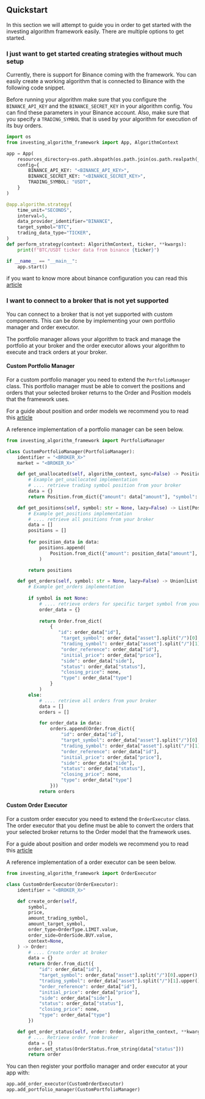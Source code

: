 ## Quickstart
In this section we will attempt to guide you in order to get started with the investing algorithm framework easily. 
There are multiple options to get started.

### I just want to get started creating strategies without much setup
Currently, there is support for Binance coming with the framework. 
You can easily create a working algorithm that is connected to Binance with the following code snippet.

Before running your algorithm make sure that you configure the `BINANCE_API_KEY` and the `BINANCE_SECRET_KEY` in your
algorithm config. You can find these parameters in your Binance account. Also, make sure that you 
specify a `TRADING_SYMBOL` that is used by your algorithm for execution of its buy orders.

```python
import os
from investing_algorithm_framework import App, AlgorithmContext

app = App(
    resources_directory=os.path.abspath(os.path.join(os.path.realpath(__file__), os.pardir)),
    config={
        BINANCE_API_KEY: "<BINANCE_API_KEY>",
        BINANCE_SECRET_KEY: "<BINANCE_SECRET_KEY>",
        TRADING_SYMBOL: "USDT",
    }
)

@app.algorithm.strategy(
    time_unit="SECONDS",
    interval=5,
    data_provider_identifier="BINANCE",
    target_symbol="BTC",
    trading_data_type="TICKER",
)
def perform_strategy(context: AlgorithmContext, ticker, **kwargs):
    print(f"BTC/USDT ticker data from binance {ticker}")

if __name__ == "__main__":
    app.start()
```

if you want to know more about binance configuration you can read this [article](https://investing-algorithm-framework.com/documentation/guides/binance)

### I want to connect to a broker that is not yet supported
You can connect to a broker that is not yet supported with custom components. This can be done by implementing your own 
portfolio manager and order executor.

The portfolio manager allows your algorithm to track and manage the portfolio at your broker and the order executor 
allows your algorithm to execute and track orders at your broker.

#### Custom Portfolio Manager
For a custom portfolio manager you need to extend the `PortfolioManager` class. This portfolio manager must be 
able to convert the positions and orders that your selected broker returns to the Order and Position models that the 
framework uses. 

For a guide about position and order models we recommend you to read this [article](https://investing-algorithm-framework/documentation/guides/models)

A reference implementation of a portfolio manager can be seen below.

```python
from investing_algorithm_framework import PortfolioManager

class CustomPortfolioManager(PortfolioManager):
    identifier = "<BROKER_X>"
    market = "<BROKER_X>"

    def get_unallocated(self, algorithm_context, sync=False) -> Position:
        # Example get_unallocated implementation
        # .... retrieve trading symbol position from your broker
        data = {}
        return Position.from_dict({"amount": data["amount"], "symbol": data["symbol"]})

    def get_positions(self, symbol: str = None, lazy=False) -> List[Position]:
        # Example get_positions implementation
        # .... retrieve all positions from your broker
        data = []
        positions = []
        
        for position_data in data:
            positions.append(
                Position.from_dict({"amount": position_data["amount"], "symbol": position_data["symbol"]})
            )

        return positions

    def get_orders(self, symbol: str = None, lazy=False) -> Union[List[Order], Order]:
        # Example get_orders implementation
        
        if symbol is not None:
            # .... retrieve orders for specific target symbol from your broker
            order_data = {}
            
            return Order.from_dict(
                {
                   "id": order_data["id"],
                    "target_symbol": order_data["asset"].split("/")[0].upper(),
                    "trading_symbol": order_data["asset"].split("/")[1].upper(),
                    "order_reference": order_data["id"],
                    "initial_price": order_data["price"],
                    "side": order_data["side"],
                    "status": order_data["status"],
                    "closing_price": none,
                    "type": order_data["type"]
                }
            )
        else:
            # .... retrieve all orders from your broker
            data = []
            orders = []

            for order_data in data:
                orders.append(Order.from_dict({
                    "id": order_data["id"],
                    "target_symbol": order_data["asset"].split("/")[0].upper(),
                    "trading_symbol": order_data["asset"].split("/")[1].upper(),
                    "order_reference": order_data["id"],
                    "initial_price": order_data["price"],
                    "side": order_data["side"],
                    "status": order_data["status"],
                    "closing_price": none,
                    "type": order_data["type"]
                }))
            return orders
```

#### Custom Order Executor
For a custom order executor you need to extend the `OrderExecutor` class. The order executor that you define must be
able to convert the orders that your selected broker returns to the Order model that the framework uses.

For a guide about position and order models we recommend you to read this [article](https://investing-algorithm-framework/documentation/guides/models)

A reference implementation of a order executor can be seen below.

```python
from investing_algorithm_framework import OrderExecutor

class CustomOrderExecutor(OrderExecutor):
    identifier = "<BROKER_X>"

    def create_order(self,
        symbol,
        price,
        amount_trading_symbol,
        amount_target_symbol,
        order_type=OrderType.LIMIT.value,
        order_side=OrderSide.BUY.value,
        context=None,
    ) -> Order:
        # .... Create order at broker
        data = {}
        return Order.from_dict({
            "id": order_data["id"],
            "target_symbol": order_data["asset"].split("/")[0].upper(),
            "trading_symbol": order_data["asset"].split("/")[1].upper(),
            "order_reference": order_data["id"],
            "initial_price": order_data["price"],
            "side": order_data["side"],
            "status": order_data["status"],
            "closing_price": none,
            "type": order_data["type"]
        })

    def get_order_status(self, order: Order, algorithm_context, **kwargs) -> Order:
        # .... Retrieve order from broker
        data = {}
        order.set_status(OrderStatus.from_string(data["status"]))
        return order
```

You can then register your portfolio manager and order executor at your app with:

```python
app.add_order_executor(CustomOrderExecutor)
app.add_portfolio_manager(CustomPortfolioManager)
```

